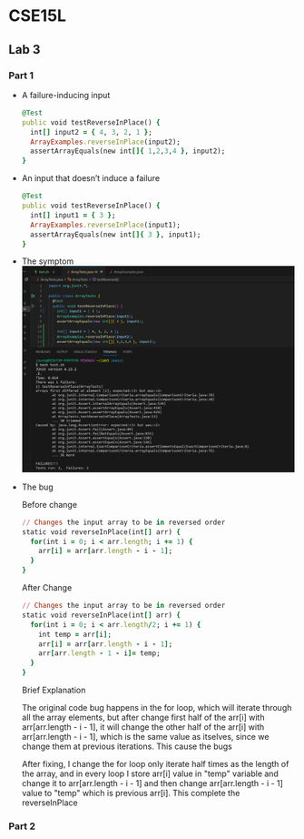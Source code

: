 # CSE15L
## Lab 3

### Part 1
+ A failure-inducing input
  ```ruby
  @Test 
  public void testReverseInPlace() {
    int[] input2 = { 4, 3, 2, 1 }; 
    ArrayExamples.reverseInPlace(input2);
    assertArrayEquals(new int[]{ 1,2,3,4 }, input2);
  }
  ```
+ An input that doesn’t induce a failure
  ```ruby
  @Test 
  public void testReverseInPlace() {
    int[] input1 = { 3 }; 
    ArrayExamples.reverseInPlace(input1);
    assertArrayEquals(new int[]{ 3 }, input1);
  }
  ```
+ The symptom
  ![](pic1.png)
+ The bug

  Before change
  ```ruby
  // Changes the input array to be in reversed order
  static void reverseInPlace(int[] arr) {
    for(int i = 0; i < arr.length; i += 1) {
      arr[i] = arr[arr.length - i - 1];
    }
  }
  ```
  After Change
  ```ruby
  // Changes the input array to be in reversed order
  static void reverseInPlace(int[] arr) {
    for(int i = 0; i < arr.length/2; i += 1) {
      int temp = arr[i];
      arr[i] = arr[arr.length - i - 1];
      arr[arr.length - 1 - i]= temp;
    }
  }
  ```
  Brief Explanation

  The original code bug happens in the for loop, which will iterate through all the array elements, but after change first half of the arr[i] with arr[arr.length - i - 1], it will change the other half of the arr[i] with arr[arr.length - i - 1], which is the same value as itselves, since we change them at previous iterations. This cause the bugs

  After fixing, I change the for loop only iterate half times as the length of the array, and in every loop I store arr[i] value in "temp" variable and change it to arr[arr.length - i - 1] and then change arr[arr.length - i - 1] value to "temp" which is previous arr[i]. This complete the reverseInPlace

### Part 2












